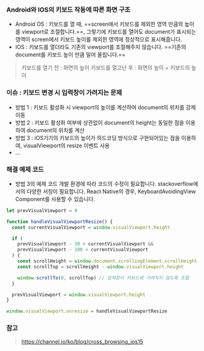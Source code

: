 
### Android와 IOS의 키보드 작동에 따른 화면 구조 

- Android OS : 키보드를 열 때, ==screen에서 키보드를 제외한 영역 만큼의 높이를 viewport로 조절합니다.==, 그렇기에 키보드를 열어도 document가 표시되는 영역이 screen에서 키보드 높이를 제외한 영역에 정상적으로 표시해줍니다. 
- IOS : 키보드를 열더라도 기존의 viewport를 조절해주지 않습니다. ==기존의 document를 키보드 높이 만큼 밀어 올립니다.==

> 키보드를 열기 전 : 화면의 높이
> 키보드를 열고난 후 : 화면의 높이 + 키보드의 높이


### 이슈 : 키보드 변경 시 입력창이 가려지는 문제 

- 방법 1 : 키보드 활성화 시 viewport의 높이를 계산하여 document의 위치를 강제이동 
- 방법 2 : 키보드 활성화 여부에 상관없이 document의 height는 동일한 점을 이용하여 document의 위치를 계산
- 방법 3 : iOS기기의 키보드의 높이가 하드코딩 방식으로 구현되어있는 점을 이용하여, visualViewport의 resize 이벤트 사용
- ...

### 해결 예제 코드 

- 방법 3의 예제 코드 
	개발 환경에 따라 코드의 수정이 필요합니다. stackoverflow에서의 다양한 서칭이 필요합니다.
	React Native의 경우, KeyboardAvoidingView Component를 사용할 수 있습니다. 
```js
let prevVisualViewport = 0

function handleVisualViewportResize() {  
  const currentVisualViewport = window.visualViewport.height

  if (
    prevVisualViewport - 30 > currentVisualViewport &&
    prevVisualViewport - 100 < currentVisualViewport
  ) {
    const scrollHeight = window.document.scrollingElement.scrollHeight
    const scrollTop = scrollHeight - window.visualViewport.height

    window.scrollTo(0, scrollTop) // 입력창이 키보드에 가려지지 않도록 조절
  }

  prevVisualViewport = window.visualViewport.height
}

window.visualViewport.onresize = handleVisualViewportResize  
```


### 참고 

> https://channel.io/ko/blog/cross_browsing_ios15
